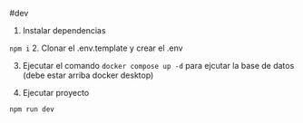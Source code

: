 
#dev

1. Instalar dependencias

``` npm i ```
2. Clonar el .env.template y crear el .env

3. Ejecutar el comando ``` docker compose up -d ``` para ejcutar la base de datos (debe estar arriba docker desktop)

4. Ejecutar proyecto

``` npm run dev ```
